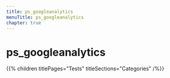 ```yaml
---
title: ps_googleanalytics
menuTitle: ps_googleanalytics
chapter: true
---
```


# ps_googleanalytics

{{% children titlePages="Tests" titleSections="Categories" /%}}